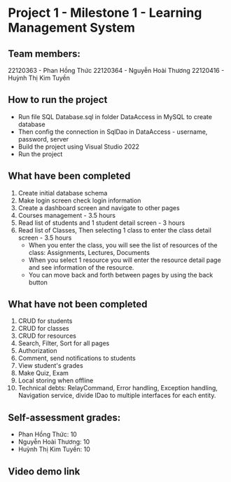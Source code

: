 ﻿# Project 1 - Milestone 1 - Learning Management System

## Team members: 
22120363 - Phan Hồng Thức
22120364 - Nguyễn Hoài Thương
22120416 - Huỳnh Thị Kim Tuyền

## How to run the project
- Run file SQL Database.sql in folder DataAccess in MySQL to create database
- Then config the connection in SqlDao in DataAccess - username, password, server
- Build the project using Visual Studio 2022 
- Run the project

## What have been completed
1. Create initial database schema
2. Make login screen check login information
3. Create a dashboard screen and navigate to other pages
4. Courses management - 3.5 hours
5. Read list of students and 1 student detail screen - 3 hours
6. Read list of Classes, Then selecting 1 class to enter the class detail screen - 3.5 hours
    - When you enter the class, you will see the list of resources of the class: Assignments, Lectures, Documents
    - When you select 1 resource you will enter the resource detail page and see information of the resource. 
    - You can move back and forth between pages by using the back button

## What have not been completed
1. CRUD for students
2. CRUD for classes
3. CRUD for resources
4. Search, Filter, Sort for all pages
5. Authorization
6. Comment, send notifications to students
7. View student's grades
8. Make Quiz, Exam
9. Local storing when offline
10. Technical debts: RelayCommand, Error handling, Exception handling, Navigation service, divide IDao to multiple interfaces for each entity.

## Self-assessment grades:
- Phan Hồng Thức: 10
- Nguyễn Hoài Thương: 10
- Huỳnh Thị Kim Tuyền: 10

## Video demo link
    